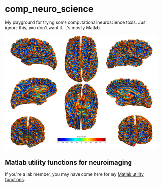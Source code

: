 # comp_neuro_science

My playground for trying some computational neuroscience tools. Just ignore this, you don't want it. It's mostly Matlab.

![shape_index_of_white_on_white](./matlab_brain_curvature/shape_index_of_white_on_white.jpg?raw=true "The Shape index (SI) of the white matter surface of a human brain.")

## Matlab utility functions for neuroimaging

If you're a lab member, you may have come here for my [Matlab utility functions](./matlab_utility_functions/).
